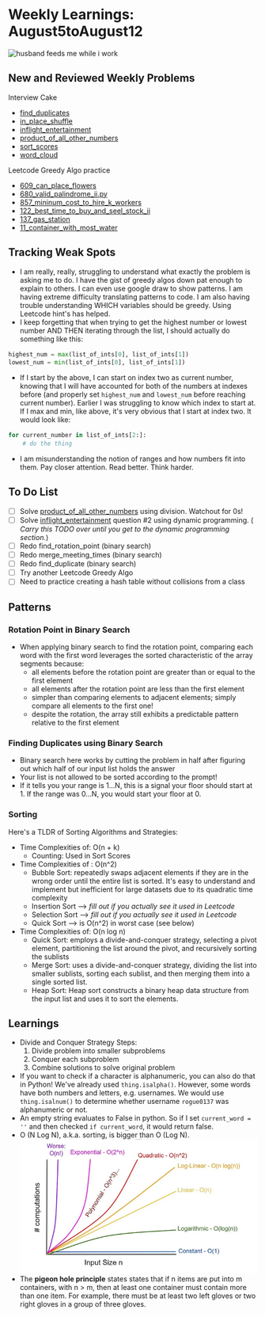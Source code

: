 # Weekly Learnings: August5toAugust12

![husband feeds me while i work](https://media.giphy.com/media/L1R1tvI9svkIWwpVYr/giphy.gif?cid=790b7611aapmshy0toe5i2qtuyunfryjj3k4fvh9vn8g6we8&ep=v1_gifs_search&rid=giphy.gif&ct=g)

## New and Reviewed Weekly Problems
Interview Cake
- [find_duplicates](./find_duplicate.py)
- [in_place_shuffle](./in_place_shuffle.py)
- [inflight_entertainment](./inflight_entertainment.py)
- [product_of_all_other_numbers](./product_of_all_other_numbers.py)
- [sort_scores](./sort_scores.py)
- [word_cloud](./word_cloud.py)

Leetcode Greedy Algo practice
- [609_can_place_flowers](../../../leetcode_python/2024/easy/609_can_place_flowers.py)
- [680_valid_palindrome_ii.py](../../../leetcode_python/2024/easy/680_valid_palindrome_ii.py)
- [857_mininum_cost_to_hire_k_workers](../../../leetcode_python/2024/hard/857_minimum_cost_to_hire_k_workers.py)
- [122_best_time_to_buy_and_seel_stock_ii](../../../leetcode_python/2024/medium/122_best_time_to_buy_and_sell_stock.py)
- [137_gas_station](../../../leetcode_python/2024/medium/137_gas_station.py)
- [11_container_with_most_water](../../../leetcode_python/2024/medium/11_container_with_most_water.py)

## Tracking Weak Spots
- I am really, really, struggling to understand what exactly the problem is asking me to do. I have the gist of greedy algos down pat enough to explain to others. I can even use google draw to show patterns. I am having extreme difficulty translating patterns to code. I am also having trouble understanding WHICH variables should be greedy. Using Leetcode hint's has helped.
- I keep forgetting that when trying to get the highest number or lowest number AND THEN iterating through the list, I should actually do something like this:
```Python
highest_num = max(list_of_ints[0], list_of_ints[1])
lowest_num = min(list_of_ints[0], list_of_ints[1])
```
- If I start by the above, I can start on index two as current number, knowing that I will have accounted for both of the numbers at indexes before (and properly set `highest_num` and `lowest_num` before reaching current number). Earlier I was struggling to know which index to start at. If I max and min, like above, it's very obvious that I start at index two. It would look like:
```Python
for current_number in list_of_ints[2:]:
    # do the thing
```
- I am misunderstanding the notion of ranges and how numbers fit into them. Pay closer attention. Read better. Think harder. 

## To Do List
- [ ] Solve [product_of_all_other_numbers](product_of_all_other_numbers.py) using division. Watchout for 0s!
- [ ] Solve [inflight_entertainment](inflight_entertainment.py) question #2 using dynamic programming. ( _Carry this TODO over until you get to the dynamic programming section._)
- [ ] Redo find_rotation_point (binary search)
- [ ] Redo merge_meeting_times (binary search)
- [ ] Redo find_duplicate (binary search)
- [ ] Try another Leetcode Greedy Algo
- [ ] Need to practice creating a hash table without collisions from a class

## Patterns

### Rotation Point in Binary Search
- When applying binary search to find the rotation point, comparing each word with the first word leverages the sorted characteristic of the array segments because:
  - all elements before the rotation point are greater than or equal to the first element
  - all elements after the rotation point are less than the first element
  - simpler than comparing elements to adjacent elements; simply compare all elements to the first one!
  - despite the rotation, the array still exhibits a predictable pattern relative to the first element


### Finding Duplicates using Binary Search
- Binary search here works by cutting the problem in half after figuring out which half of our input list holds the answer
- Your list is not allowed to be sorted according to the prompt!
- If it tells you your range is 1...N, this is a signal your floor should start at 1. If the range was 0...N, you would start your floor at 0.

### Sorting

Here's a TLDR of Sorting Algorithms and Strategies:
- Time Complexities of: O(n + k)
    - Counting: Used in Sort Scores
-  Time Complexities of : O(n^2)
    - Bubble Sort: repeatedly swaps adjacent elements if they are in the wrong order until the entire list is sorted. It's easy to understand and implement but inefficient for large datasets due to its quadratic time complexity
    - Insertion Sort --> _fill out if you actually see it used in Leetcode_
    - Selection Sort --> _fill out if you actually see it used in Leetcode_
    - Quick Sort --> is O(n^2) in worst case (see below)
- Time Complexities of: O(n log n)
    - Quick Sort: employs a divide-and-conquer strategy, selecting a pivot element, partitioning the list around the pivot, and recursively sorting the sublists
    - Merge Sort: uses a divide-and-conquer strategy, dividing the list into smaller sublists, sorting each sublist, and then merging them into a single sorted list.
    - Heap Sort: Heap sort constructs a binary heap data structure from the input list and uses it to sort the elements.


## Learnings
- Divide and Conquer Strategy Steps:
    1. Divide problem into smaller subproblems
    2. Conquer each subproblem
    3. Combine solutions to solve original problem
- If you want to check if a character is alphanumeric, you can also do that in Python! We've already used `thing.isalpha()`. However, some words have both numbers and letters, e.g. usernames. We would use `thing.isalnum()` to determine whether username `rogue0137` was alphanumeric or not.
- An empty string evaluates to False in python. So if I set `current_word = ''` and then checked `if current_word`, it would return false. 
- O (N Log N), a.k.a. sorting, is bigger than O (Log N).
![Big0](BigO.webp)
- The **pigeon hole principle** states states that if n items are put into m containers, with n > m, then at least one container must contain more than one item. For example, there must be at least two left gloves or two right gloves in a group of three gloves.
